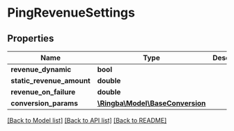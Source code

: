 # PingRevenueSettings

## Properties
Name | Type | Description | Notes
------------ | ------------- | ------------- | -------------
**revenue_dynamic** | **bool** |  | 
**static_revenue_amount** | **double** |  | [optional] 
**revenue_on_failure** | **double** |  | 
**conversion_params** | [**\Ringba\Model\BaseConversion**](BaseConversion.md) |  | 

[[Back to Model list]](../README.md#documentation-for-models) [[Back to API list]](../README.md#documentation-for-api-endpoints) [[Back to README]](../README.md)


